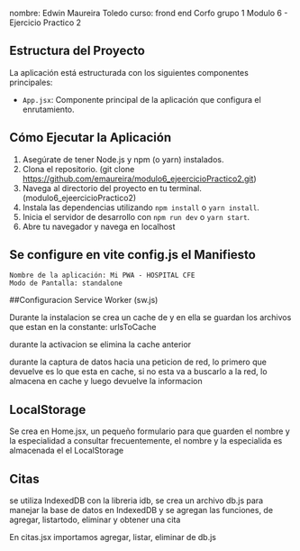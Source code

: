 

nombre: Edwin Maureira Toledo
curso: frond end Corfo grupo 1
Modulo 6 - Ejercicio Practico 2

## Estructura del Proyecto

La aplicación está estructurada con los siguientes componentes principales:

-   `App.jsx`: Componente principal de la aplicación que configura el enrutamiento.


## Cómo Ejecutar la Aplicación

1.  Asegúrate de tener Node.js y npm (o yarn) instalados.
2.  Clona el repositorio. (git clone https://github.com/emaureira/modulo6_ejeercicioPractico2.git) 
3.  Navega al directorio del proyecto en tu terminal. (modulo6_ejeercicioPractico2)
4.  Instala las dependencias utilizando `npm install` o `yarn install`.
5.  Inicia el servidor de desarrollo con `npm run dev` o `yarn start`.
6.  Abre tu navegador y navega en localhost

## Se configure en vite config.js el Manifiesto
    Nombre de la aplicación: Mi PWA - HOSPITAL CFE
    Modo de Pantalla: standalone

##Configuracion Service Worker (sw.js)

Durante la instalacion se crea un cache de y en ella se guardan los archivos que estan en la constante: urlsToCache

durante la activacion se elimina la cache anterior

durante la captura de datos hacia una peticion de red, lo primero que devuelve es lo que esta en cache, si no esta va a buscarlo a la red, lo almacena en cache y luego devuelve la informacion

## LocalStorage
Se crea en Home.jsx, un pequeño formulario para que guarden el nombre y la especialidad a consultar frecuentemente, el nombre y la especialida es almacenada el el LocalStorage

## Citas
se utiliza IndexedDB con la libreria idb, se crea un archivo db.js para manejar la base de datos en IndexedDB y se agregan las funciones, de agregar, listartodo, eliminar y obtener una cita

En citas.jsx importamos agregar, listar, eliminar de db.js

